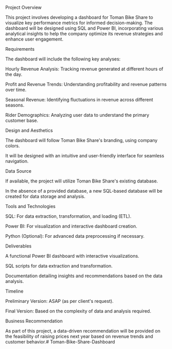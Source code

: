 Project Overview

This project involves developing a dashboard for Toman Bike Share to visualize key performance metrics for informed decision-making. The dashboard will be designed using SQL and Power BI, incorporating various analytical insights to help the company optimize its revenue strategies and enhance user engagement.

Requirements

The dashboard will include the following key analyses:

Hourly Revenue Analysis: Tracking revenue generated at different hours of the day.

Profit and Revenue Trends: Understanding profitability and revenue patterns over time.

Seasonal Revenue: Identifying fluctuations in revenue across different seasons.

Rider Demographics: Analyzing user data to understand the primary customer base.

Design and Aesthetics

The dashboard will follow Toman Bike Share's branding, using company colors.

It will be designed with an intuitive and user-friendly interface for seamless navigation.

Data Source

If available, the project will utilize Toman Bike Share's existing database.

In the absence of a provided database, a new SQL-based database will be created for data storage and analysis.

Tools and Technologies

SQL: For data extraction, transformation, and loading (ETL).

Power BI: For visualization and interactive dashboard creation.

Python (Optional): For advanced data preprocessing if necessary.

Deliverables

A functional Power BI dashboard with interactive visualizations.

SQL scripts for data extraction and transformation.

Documentation detailing insights and recommendations based on the data analysis.

Timeline

Preliminary Version: ASAP (as per client's request).

Final Version: Based on the complexity of data and analysis required.

Business Recommendation

As part of this project, a data-driven recommendation will be provided on the feasibility of raising prices next year based on revenue trends and customer behavior.# Toman-Bike-Share-Dashboard

